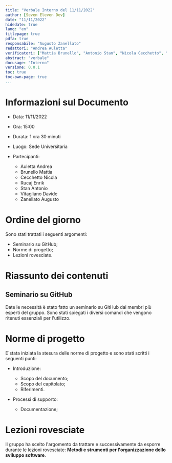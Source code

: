 ```yaml
---
title: "Verbale Interno del 11/11/2022"
author: [Seven Eleven Dev]
date: "11/11/2022"
hidedate: true
lang: "en"
titlepage: true
pdfa: true
responsabile: "Augusto Zanellato"
redattori: "Andrea Auletta"
verificatori: ["Mattia Brunello", "Antonio Stan", "Nicola Cecchetto", "Enrik Rucaj", "Davide Vitagliano"]
abstract: "verbale"
docusage: "Interno"
versione: 0.0.1
toc: true
toc-own-page: true
...
```


# Informazioni sul Documento 

* Data: 11/11/2022
* Ora: 15:00
* Durata: 1 ora 30 minuti
* Luogo: Sede Universitaria
* Partecipanti:

    * Auletta Andrea
    * Brunello Mattia
    * Cecchetto Nicola
    * Rucaj Enrik
    * Stan Antonio
    * Vitagliano Davide
    * Zanellato Augusto

# Ordine del giorno 

Sono stati trattati i seguenti argomenti:

* Seminario su GitHub;
* Norme di progetto;
* Lezioni rovesciate.

# Riassunto dei contenuti 

## Seminario su GitHub

Date le necessità è stato fatto un seminario su GitHub dai membri più esperti del gruppo.
Sono stati spiegati i diversi comandi che vengono ritenuti essenziali per l'utilizzo.

# Norme di progetto 

E`stata iniziata la stesura delle norme di progetto e sono stati scritti i seguenti punti:

* Introduzione:

    * Scopo del documento; 
    * Scopo del capitolato;
    * Riferimenti.

* Processi di supporto:

    * Documentazione;

# Lezioni rovesciate

Il gruppo ha scelto l'argomento da trattare e successivamente da esporre durante le lezioni rovesciate: **Metodi e strumenti per l'organizzazione dello sviluppo software**.

